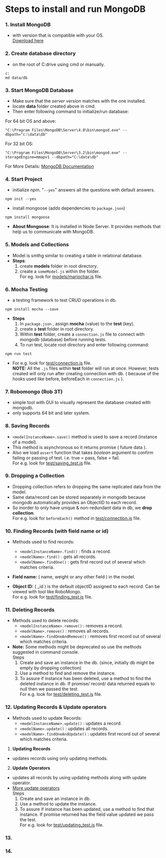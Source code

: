 # Steps to install and run MongoDB

### 1.  Install **MongoDB**  
* with version that is compatible with your OS.  
[Download here](https://www.mongodb.com/)

### 2. Create database directory
* on the root of C:drive using cmd or manually.
```
c: 
md data/db
```

### 3. Start MongoDB Database
* Make sure that the *server version* matches with the one installed.
* locate **data** folder created above in cmd. 
* Then enter following command to initialize/run database:

For 64 bit OS and above:
```
"C:\Program Files\MongoDB\Server\4.0\bin\mongod.exe" --dbpath="c:\data\db"
```
For 32 bit OS:
```
"C:\Program Files\MongoDB\Server\3.2\bin\mongod.exe" --storageEngine=mmapv1 --dbpath="C:\data\db"
```

For More Details: [MongoDB Documentation](https://docs.mongodb.com/manual/tutorial/install-mongodb-on-windows/)

### 4. Start Project
* initialize npm. "`--yes`" answers all the questions with default answers.
```
npm init --yes
```
* install mongoose (adds dependencies to `package.json`)
```
npm install mongoose
```
* **About Mongoose**: It is installed in Node Server. It provides methods that help us to communicate with MongoDB.

### 5. Models and Collections
* Model is smthg similar to creating a table in relational database.  
* **Steps**:
    1. create **models** folder in root directory.
    2. create a `someModel.js` within the folder.  
For eg. look for [models/mariochar.js](models/mariochar.js) file. 

### 6. Mocha Testing
* a testing framework to test CRUD operations in db.
```
npm install mocha --save
```  
* **Steps**
    1. In `package.json` , assign **mocha** (value) to the **test** (key).
    2. create a **test** folder in root directory.
    3. Within **test** folder, create a `connection.js` file to connect with mongodb (database) before running tests.  
    4. To run test, locate root directory and enter following command:
```
npm run test
```  
* For e.g. look for [test/connection.js](test/connection.js) file.  
**NOTE:** All the `.js` files within **test** folder will run at once. However, tests created will only run after creating connection with db. ( because of the hooks used like before, beforeEach in `connection.js` ).

### 7. Robomongo (Rob 3T)
* simple tool with GUI to visually represent the database created with mongodb.
* only supports 64 bit and later system.

### 8. Saving Records
* `<modelInstanceName>.save()` method is used to save a record (instance of a model).  
* This method is asynchronous so it returns promise ( future data ).
* Also we load `assert` function that takes *boolean* argument to confirm failing or passing of test. i.e. true = pass, false = fail.  
For e.g. look for [test/saving_test.js](test/saving_test.js) file. 

### 9. Dropping a Collection
* Dropping collection refers to dropping the same replicated data from the model.
* Same data/record can be stored separately in mongodb because mongodb automatically provides an ObjectID to each record.
* So inorder to only have unique & non-redundant data in db, we **drop collection**.  
For e.g. look for `beforeEach()` method in [test/connection.js](test/connection.js) file.


### 10. Finding Records (with field name or id)
* Methods used to find records:  
    * `<modelInstanceName>.find()` : finds a record.  
    * `<modelName>.find()`         : gets all records. 
    * `<modelName>.findOne()`      : gets first record out of several which matches criteria.

* **Field name:** ( name, weight or any other field ) in the model.
* **Object ID:** ( _id ) is the default objectID assigned to each record. Can be viewed with tool like RoboMongo.  
For e.g. look for [test/finding_test.js](test/finding_test.js) file.

### 11. Deleting Records
* Methods used to delete records:
    * `<modelInstanceName>.remove()`    : removes a record.
    * `<modelName>.remove()`            : removes all records.    
    * `<modelName>.findOneAndRemove()`  : removes first record out of several which matches criteria.
* **Note:** Some methods might be deprecated so use the methods suggested in command console.  
Steps  
  1. Create and save an instance in the db. (since, initially db might be empty by dropping collection)
  2. Use a method to find and remove the instance.
  3. To assure if instance has been deleted, use a method to find the deleted instance in db. If promise/ record/ data returned equals to null then we passed the test.  
  For e.g. look for [test/deleting_test.js](test/deleting_test.js) file.

### 12. Updating Records & Update operators
* Methods used to update Records:
    * `<modelInstanceName>.update()`    : updates a record.
    * `<modelName>.update()`            : updates all records.
    * `<modelName>.findOneAndUpdate()`  : updates first record out of several which matches criteria.

1. **Updating Records**
* updates records using only updating methods.

2. **Update Operators**
* updates all records by using updating methods along with update operator.
* [More update operators](https://docs.mongodb.com/manual/reference/operator/update/)  
Steps  
   1. Create and save an instance in db.
   2. Use a method to update the instance.
   3. To assure if instance has been updated, use a method to find that instance. If promise returned has the field value updated we pass the test.  
   For e.g. look for [test/updating_test.js](test/updating_test.js) file.

### 13. 

### 14. 
